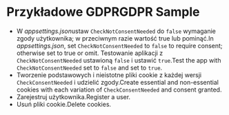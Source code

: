 # <a name="gdpr-sample"></a><span data-ttu-id="d82d3-101">Przykładowe GDPR</span><span class="sxs-lookup"><span data-stu-id="d82d3-101">GDPR Sample</span></span>

* <span data-ttu-id="d82d3-102">W *appsettings.json*ustaw `CheckNotConsentNeeded` do `false` wymaganie zgody użytkownika; w przeciwnym razie wartość true lub pominąć.</span><span class="sxs-lookup"><span data-stu-id="d82d3-102">In *appsettings.json*, set `CheckNotConsentNeeded` to `false` to require consent; otherwise set to true or omit.</span></span> <span data-ttu-id="d82d3-103">Testowanie aplikacji z `CheckNotConsentNeeded` ustawioną `false` i ustawić `true`.</span><span class="sxs-lookup"><span data-stu-id="d82d3-103">Test the app with `CheckNotConsentNeeded` set to `false` and set to `true`.</span></span>
* <span data-ttu-id="d82d3-104">Tworzenie podstawowych i nieistotne pliki cookie z każdej wersji `CheckConsentNeeded` i udzielić zgody.</span><span class="sxs-lookup"><span data-stu-id="d82d3-104">Create essential and non-essential cookies with each variation of `CheckConsentNeeded` and consent granted.</span></span>
* <span data-ttu-id="d82d3-105">Zarejestruj użytkownika.</span><span class="sxs-lookup"><span data-stu-id="d82d3-105">Register a user.</span></span>
* <span data-ttu-id="d82d3-106">Usuń pliki cookie.</span><span class="sxs-lookup"><span data-stu-id="d82d3-106">Delete cookies.</span></span>
